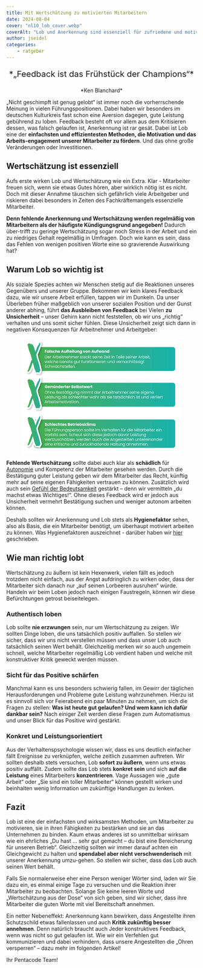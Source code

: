 ```yaml
---
title: Mit Wertschätzung zu motivierten Mitarbeitern
date: 2024-08-04
cover: "nl10_lob_cover.webp"
coverAlt: "Lob und Anerkennung sind essenziell für zufriedene und motivierte Mitarbeiter"
author: jseidel
categories:
    - ratgeber
---
```


<p style="text-align: center; font-size: 22px;"> *„Feedback ist das Frühstück der Champions“* </p>

<p style="text-align: center"> *Ken Blanchard*  </p>

„Nicht geschimpft ist genug gelobt“ ist immer noch die vorherrschende Meinung in vielen Führungspositionen. Dabei haben wir besonders im deutschen Kulturkreis fast schon eine Aversion dagegen, gute Leistung gebührend zu loben. Feedback besteht oft vor allem aus dem Kritisieren dessen, was falsch gelaufen ist, Anerkennung ist rar gesät. Dabei ist Lob eine der **einfachsten und effizientesten Methoden, die Motivation und das Arbeits-engagement unserer Mitarbeiter zu fördern**. Und das ohne große Veränderungen oder Investitionen.

## Wertschätzung ist essenziell

Aufs erste wirken Lob und Wertschätzung wie ein Extra. Klar - Mitarbeiter freuen sich, wenn sie etwas Gutes hören, aber wirklich nötig ist es nicht. Doch mit dieser Annahme täuschen sich gefährlich viele Arbeitgeber und riskieren dabei besonders in Zeiten des Fachkräftemangels essenzielle Mitarbeiter.

**Denn fehlende Anerkennung und Wertschätzung werden regelmäßig von Mitarbeitern als der häufigste Kündigungsgrund angegeben!** Dadurch über-trifft zu geringe Wertschätzung sogar noch Stress in der Arbeit und ein zu niedriges Gehalt regelmäßig in Umfragen. Doch wie kann es sein, dass das Fehlen von wenigen positiven Worte eine so gravierende Auswirkung hat?

## Warum Lob so wichtig ist

Als soziale Spezies achten wir Menschen stetig auf die Reaktionen unseres Gegenübers und unserer Gruppe. Bekommen wir kein klares Feedback dazu, wie wir unsere Arbeit erfüllen, tappen wir im Dunkeln. Da unser Überleben früher maßgeblich von unserer sozialen Position und der Gunst anderer abhing, führt **das Ausbleiben von Feedback** bei Vielen **zu Unsicherheit** – unser Gehirn kann nicht feststellen, ob wir uns „richtig“ verhalten und uns somit sicher fühlen. Diese Unsicherheit zeigt sich dann in negativen Konsequenzen für Arbeitnehmer und Arbeitgeber:

<figure>
  <img src="nl10_lob.webp"/>
  <figcaption> </figcaption>
</figure>


**Fehlende Wertschätzung** sollte dabei auch klar als **schädlich** für [Autonomie](/blog/motivation_6_autonomie/) und Kompetenz der Mitarbeiter gesehen werden. Durch die Bestätigung guter Leistung geben wir dem Mitarbeiter das Recht, künftig mehr auf seine eigenen Fähigkeiten vertrauen zu können. Zusätzlich wird auch sein [Gefühl der Bedeutsamkeit](/blog/motivation_9_bedeutsamkeit/) gestärkt – denn wir vermitteln „du machst etwas Wichtiges!“. Ohne dieses Feedback wird er jedoch aus Unsicherheit vermehrt Bestätigung suchen und weniger autonom arbeiten können.

Deshalb sollten wir Anerkennung und Lob stets als **Hygienefaktor** sehen, also als Basis, die ein Mitarbeiter benötigt, um überhaupt motiviert arbeiten zu können. Was Hygienefaktoren auszeichnet - darüber haben wir [hier](/blog/motivation_2_hygienefaktoren/) geschrieben.

## Wie man richtig lobt

Wertschätzung zu äußern ist kein Hexenwerk, vielen fällt es jedoch trotzdem nicht einfach, aus der Angst aufdringlich zu wirken oder, dass der Mitarbeiter sich danach nur „auf seinen Lorbeeren ausruhen“ würde. Handeln wir beim Loben jedoch nach einigen Faustregeln, können wir diese Befürchtungen getrost beiseitelegen. 

### Authentisch loben

Lob sollte **nie erzwungen** sein, nur um Wertschätzung zu zeigen. Wir sollten Dinge loben, die uns tatsächlich positiv auffallen. So stellen wir sicher, dass wir uns nicht verstellen müssen und dass unser Lob auch tatsächlich seinen Wert behält. Gleichzeitig merken wir so auch ungemein schnell, welche Mitarbeiter regelmäßig Lob verdient haben und welche mit konstruktiver Kritik geweckt werden müssen.  

### Sicht für das Positive schärfen

Manchmal kann es uns besonders schwierig fallen, im Gewirr der täglichen Herausforderungen und Probleme gute Leistung wahrzunehmen. Hierzu ist es sinnvoll sich vor Feierabend ein paar Minuten zu nehmen, um sich die Fragen zu stellen: **Was ist heute gut gelaufen? Und wem kann ich dafür dankbar sein?** Nach einiger Zeit werden diese Fragen zum Automatismus und unser Blick für das Positive wird gestärkt. 

### Konkret und Leistungsorientiert

Aus der Verhaltenspsychologie wissen wir, dass es uns deutlich einfacher fällt Ereignisse zu verknüpfen, welche zeitlich zusammen auftreten. Wir sollten deshalb stets versuchen, Lob **sofort zu äußern**, wenn uns etwas positiv auffällt. Zudem sollte das Lob stets **konkret sein** und sich **auf die Leistung** eines Mitarbeiters **konzentrieren**. Vage Aussagen wie „gute Arbeit“ oder „Sie sind ein toller Mitarbeiter“ können gestellt wirken und beinhalten wenig Information um zukünftige Handlungen zu lenken.

## Fazit


Lob ist eine der einfachsten und wirksamsten Methoden, um Mitarbeiter zu motivieren, sie in ihren Fähigkeiten zu bestärken und sie an das Unternehmen zu binden. Kaum etwas anderes ist so unmittelbar wirksam wie ein ehrliches „Du hast … sehr gut gemacht – du bist eine Bereicherung für unseren Betrieb“. Gleichzeitig sollten wir immer darauf achten ein Gleichgewicht zu halten und **spendabel aber nicht verschwenderisch** mit unserer Anerkennung umzu-gehen. So stellen wir sicher, dass das Lob auch seinen Wert behält.

Falls Sie normalerweise eher eine Person weniger Wörter sind, laden wir Sie dazu ein, es einmal einige Tage zu versuchen und die Reaktion ihrer Mitarbeiter zu beobachten. Solange Sie keine leeren Worte und „Wertschätzung aus der Dose“ von sich geben, sind wir sicher, dass ihre Mitarbeiter die guten Worte mit viel Bereitschaft annehmen.

Ein netter Nebeneffekt: Anerkennung kann bewirken, dass Angestellte ihren Schutzschild etwas fallenlassen und auch **Kritik zukünftig besser annehmen**. Denn natürlich braucht auch Jeder konstruktives Feedback, wenn was nicht so gut gelaufen ist. Wie wir ein Verfehlen gut kommunizieren und dabei verhindern, dass unsere Angestellten die „Ohren versperren“ – dazu mehr im folgenden Artikel!

Ihr Pentacode Team!